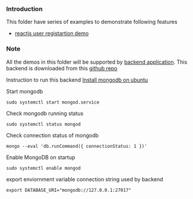 ### Introduction

This folder have series of examples to demonstrate following features

- [reactjs user registartion demo](./react-user-register-tutorial/)

### Note

All the demos in this folder will be supported by [backend application](./mongo_async_crud_backend/). This backend is downloaded from this [github repo](https://github.com/gitdagray/mongo_async_crud)

Instruction to run this backend
[Install mongodb on ubuntu](https://www.digitalocean.com/community/tutorials/how-to-install-mongodb-on-ubuntu-18-04-source)

Start mongodb

```shell
sudo systemctl start mongod.service
```

Check mongodb running status

```shell
sudo systemctl status mongod
```

Check connection status of mongodb

```shell
mongo --eval 'db.runCommand({ connectionStatus: 1 })'
```

Enable MongoDB on startup

```shell
sudo systemctl enable mongod
```

export enviornment variable connection string used by backend

```shell
export DATABASE_URI="mongodb://127.0.0.1:27017"
```
